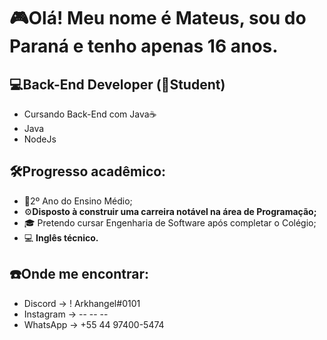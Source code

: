 # 🎮Olá! Meu nome é Mateus, sou do Paraná e tenho apenas 16 anos.

## 💻<strong>Back-End Developer (🔴Student)</strong></br>

<ul>
  <li>Cursando Back-End com Java☕</li>
  <li>Java</li>
  <li>NodeJs</li>
</ul>

## 🛠️Progresso acadêmico:
+ 📝2º Ano do Ensino Médio;</br>
+ ⚙️<strong>Disposto à construir uma carreira notável na área de Programação;</strong></br>
+ 🎓 Pretendo cursar Engenharia de Software após completar o Colégio;
+ 💻 <strong>Inglês técnico.</strong>

## ☎️Onde me encontrar:
+ Discord -> ! Arkhangel#0101
+ Instagram -> -- -- --
+ WhatsApp -> +55 44 97400-5474
